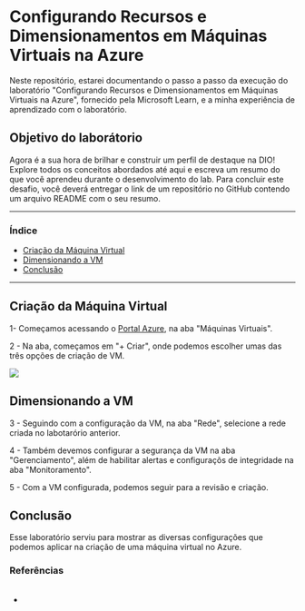 # Configurando Recursos e Dimensionamentos em Máquinas Virtuais na Azure
Neste repositório, estarei documentando o passo a passo da execução do laboratório "Configurando Recursos e Dimensionamentos em Máquinas Virtuais na Azure", fornecido pela Microsoft Learn, e a minha experiência de aprendizado com o laboratório.

## Objetivo do laborátorio
Agora é a sua hora de brilhar e construir um perfil de destaque na DIO! Explore todos os conceitos abordados até aqui e escreva um resumo do que você aprendeu durante o desenvolvimento do lab. Para concluir este desafio, você deverá entregar o link de um repositório no GitHub contendo um arquivo README com o seu resumo. 

*******
### Índice  
  - [Criação da Máquina Virtual](#criação-da-máquina-virtual)
  - [Dimensionando a VM](#dimensionando-a-VM)
  - [Conclusão](#conclusão)

*******

## Criação da Máquina Virtual
1- Começamos acessando o [Portal Azure](https://portal.azure.com), na aba "Máquinas Virtuais".

2 - Na aba, começamos em "+ Criar", onde podemos escolher umas das três opções de criação de VM.

 ![ ](https://imgur.com/7jdqupf.png) 

## Dimensionando a VM

3 - Seguindo com a configuração da VM, na aba "Rede", selecione a rede criada no labotarório anterior.

4 - Também devemos configurar a segurança da VM na aba "Gerenciamento", além de habilitar alertas e configuraçõs de integridade na aba "Monitoramento".

5 - Com a VM configurada, podemos seguir para a revisão e criação.

## Conclusão
Esse laboratório serviu para mostrar as diversas configurações que podemos aplicar na criação de uma máquina virtual no Azure.

### Referências
* ######
